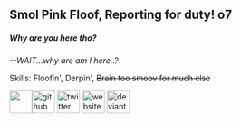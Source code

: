 ## Smol Pink Floof, Reporting for duty! o7
##### Why are you here tho?

*--WAIT...why are am I here..?*

Skills: Floofin', Derpin', ~~Brain too smoov for much else~~


[<img src= 'https://i.redd.it/rbfdo06d7xj81.png' height='40'>](https://www.etsy.com/shop/FloofyFloofers)[<img src='https://cdn.jsdelivr.net/npm/simple-icons@3.0.1/icons/github.svg' alt='github' height='40'>](https://github.com/isMimu)  [<img src='https://cdn.jsdelivr.net/npm/simple-icons@3.0.1/icons/twitter.svg' alt='twitter' height='40'>](https://twitter.com/MimuDreamu)  [<img src='https://cdn.jsdelivr.net/npm/simple-icons@3.0.1/icons/icloud.svg' alt='website' height='40'>](linktr.ee/MimuDreamu)  [<img src='https://cdn.jsdelivr.net/npm/simple-icons@3.0.1/icons/deviantart.svg' alt='deviantart' height='40'>](https://www.deviantart.com/creativedaydreams)  

